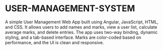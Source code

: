 # USER-MANAGEMENT-SYSTEM
A simple User Management Web App built using Angular, JavaScript, HTML, and CSS. It allows users to add names and marks, view a user list, calculate average marks, and delete entries. The app uses two-way binding, dynamic styling, and a tab-based interface. Marks are color-coded based on performance, and the UI is clean and responsive. 
